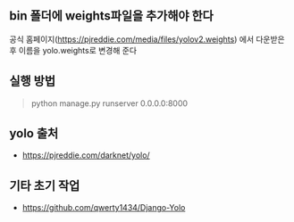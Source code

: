 ## bin 폴더에 weights파일을 추가해야 한다
공식 홈페이지(https://pjreddie.com/media/files/yolov2.weights) 에서 다운받은 후 이름을 yolo.weights로 변경해 준다

## 실행 방법 
> python manage.py runserver 0.0.0.0:8000



## yolo 출처 
* https://pjreddie.com/darknet/yolo/
## 기타 초기 작업
* https://github.com/qwerty1434/Django-Yolo
